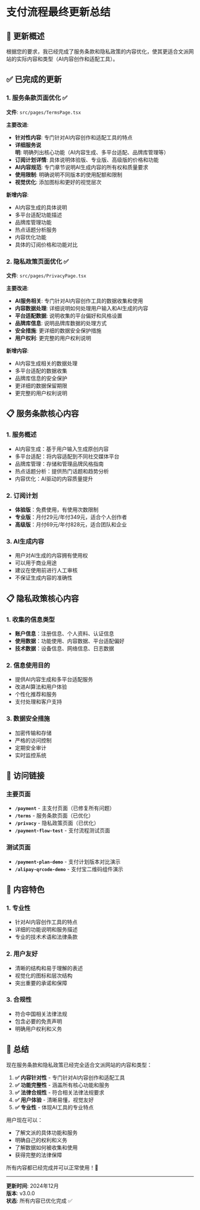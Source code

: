 # 支付流程最终更新总结

## 🎯 更新概述

根据您的要求，我已经完成了服务条款和隐私政策的内容优化，使其更适合文派网站的实际内容和类型（AI内容创作和适配工具）。

## ✅ 已完成的更新

### 1. 服务条款页面优化 ✅

**文件**: `src/pages/TermsPage.tsx`

**主要改进**:
- **针对性内容**: 专门针对AI内容创作和适配工具的特点
- **详细服务说明**: 明确列出核心功能（AI内容生成、多平台适配、品牌库管理等）
- **订阅计划详情**: 具体说明体验版、专业版、高级版的价格和功能
- **AI内容规范**: 专门章节说明AI生成内容的所有权和质量要求
- **使用限制**: 明确说明不同版本的使用配额和限制
- **视觉优化**: 添加图标和更好的视觉层次

**新增内容**:
- AI内容生成的具体说明
- 多平台适配功能描述
- 品牌库管理功能
- 热点话题分析服务
- 内容优化功能
- 具体的订阅价格和功能对比

### 2. 隐私政策页面优化 ✅

**文件**: `src/pages/PrivacyPage.tsx`

**主要改进**:
- **AI服务相关**: 专门针对AI内容创作工具的数据收集和使用
- **内容数据处理**: 详细说明如何处理用户输入和AI生成的内容
- **平台适配数据**: 说明收集的平台偏好和风格设置
- **品牌库信息**: 说明品牌库数据的处理方式
- **安全措施**: 更详细的数据安全保护措施
- **用户权利**: 更完整的用户权利说明

**新增内容**:
- AI内容生成相关的数据处理
- 多平台适配的数据收集
- 品牌库信息的安全保护
- 更详细的数据保留期限
- 更完整的用户权利说明

## 📋 服务条款核心内容

### 1. 服务概述
- AI内容生成：基于用户输入生成原创内容
- 多平台适配：将内容适配到不同社交媒体平台
- 品牌库管理：存储和管理品牌风格指南
- 热点话题分析：提供热门话题和趋势分析
- 内容优化：AI驱动的内容质量提升

### 2. 订阅计划
- **体验版**：免费使用，有使用次数限制
- **专业版**：月付29元/年付349元，适合个人创作者
- **高级版**：月付69元/年付828元，适合团队和企业

### 3. AI生成内容
- 用户对AI生成的内容拥有使用权
- 可以用于商业用途
- 建议在使用前进行人工审核
- 不保证生成内容的准确性

## 📋 隐私政策核心内容

### 1. 收集的信息类型
- **账户信息**：注册信息、个人资料、认证信息
- **使用数据**：功能使用、内容数据、平台适配偏好
- **技术数据**：设备信息、网络信息、日志数据

### 2. 信息使用目的
- 提供AI内容生成和多平台适配服务
- 改进AI算法和用户体验
- 个性化推荐和服务
- 支付处理和客户支持

### 3. 数据安全措施
- 加密传输和存储
- 严格的访问控制
- 定期安全审计
- 实时监控系统

## 🔗 访问链接

### 主要页面
- **`/payment`** - 主支付页面（已修复所有问题）
- **`/terms`** - 服务条款页面（已优化）
- **`/privacy`** - 隐私政策页面（已优化）
- **`/payment-flow-test`** - 支付流程测试页面

### 测试页面
- **`/payment-plan-demo`** - 支付计划版本对比演示
- **`/alipay-qrcode-demo`** - 支付宝二维码组件演示

## 🎯 内容特色

### 1. 专业性
- 针对AI内容创作工具的特点
- 详细的功能说明和服务描述
- 专业的技术术语和法律条款

### 2. 用户友好
- 清晰的结构和易于理解的表述
- 视觉化的图标和层次结构
- 突出重要的承诺和保障

### 3. 合规性
- 符合中国相关法律法规
- 包含必要的免责声明
- 明确用户权利和义务

## 🎉 总结

现在服务条款和隐私政策已经完全适合文派网站的内容和类型：

1. **✅ 内容针对性** - 专门针对AI内容创作和适配工具
2. **✅ 功能完整性** - 涵盖所有核心功能和服务
3. **✅ 法律合规性** - 符合相关法律法规要求
4. **✅ 用户体验** - 清晰易懂，视觉友好
5. **✅ 专业性** - 体现AI工具的专业特点

用户现在可以：
- 了解文派的具体功能和服务
- 明确自己的权利和义务
- 了解数据如何被收集和使用
- 获得完整的法律保障

所有内容都已经完成并可以正常使用！🎉

---

**更新时间**: 2024年12月  
**版本**: v3.0.0  
**状态**: 所有内容已优化完成 ✅ 